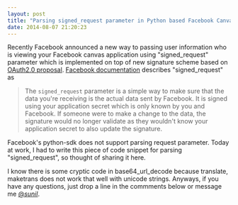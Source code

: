 ```yaml
---
layout: post
title: "Parsing signed_request parameter in Python based Facebook Canvas application"
date: 2014-08-07 21:20:23
---
```


Recently Facebook announced a new way to passing user information who is viewing your Facebook canvas application using "signed_request" parameter which is implemented on top of new signature scheme based on [OAuth2.0 proposal][1]. [Facebook documentation][2] describes "signed_request" as

> The `signed_request` parameter is a simple way to make sure that the data you're receiving is the actual data sent by Facebook. It is signed using your application secret which is only known by you and Facebook. If someone were to make a change to the data, the signature would no longer validate as they wouldn't know your application secret to also update the signature.

Facebook's python-sdk does not support parsing request parameter. Today at work, I had to write this piece of code snippet for parsing "signed_request", so thought of sharing it here.

I know there is some cryptic code in base64_url_decode because translate, maketrans does not work that well with unicode strings. Anyways, if you have any questions, just drop a line in the commments below or message me [@_sunil_][3].

[1]: http://docs.google.com/document/pub?id=1kv6Oz_HRnWa0DaJx_SQ5Qlk_yqs_7zNAm75-FmKwNo4 "OAuth2.0 proposal"
[2]: http://developers.facebook.com/docs/authentication/canvas
[3]: http://www.twitter.com/_sunil_
